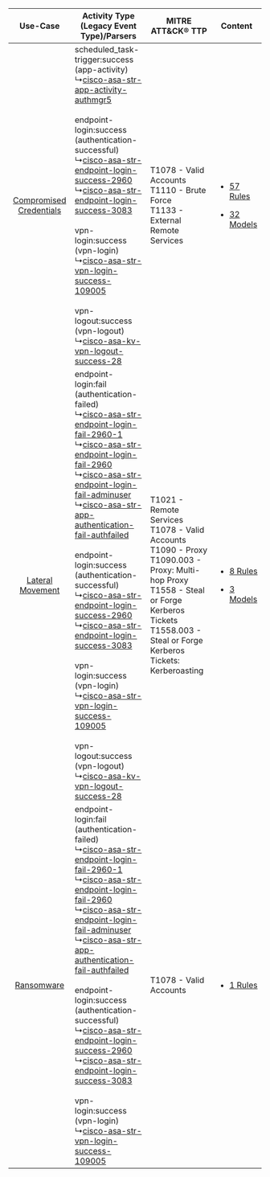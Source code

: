 |    Use-Case    | Activity Type (Legacy Event Type)/Parsers    | MITRE ATT&CK® TTP    | Content    |
|:----:| ---- | ---- | ---- |
| [Compromised Credentials](../../../UseCases/uc_compromised_credentials.md) |  scheduled_task-trigger:success (app-activity)<br> ↳[cisco-asa-str-app-activity-authmgr5](Ps/pC_ciscoasastrappactivityauthmgr5.md)<br><br> endpoint-login:success (authentication-successful)<br> ↳[cisco-asa-str-endpoint-login-success-2960](Ps/pC_ciscoasastrendpointloginsuccess2960.md)<br> ↳[cisco-asa-str-endpoint-login-success-3083](Ps/pC_ciscoasastrendpointloginsuccess3083.md)<br><br> vpn-login:success (vpn-login)<br> ↳[cisco-asa-str-vpn-login-success-109005](Ps/pC_ciscoasastrvpnloginsuccess109005.md)<br><br> vpn-logout:success (vpn-logout)<br> ↳[cisco-asa-kv-vpn-logout-success-28](Ps/pC_ciscoasakvvpnlogoutsuccess28.md)<br>    | T1078 - Valid Accounts<br>T1110 - Brute Force<br>T1133 - External Remote Services<br>    | [<ul><li>57 Rules</li></ul><ul><li>32 Models</li></ul>](RM/r_m_cisco_cisco_identity_and_access_management_Compromised_Credentials.md) |
|        [Lateral Movement](../../../UseCases/uc_lateral_movement.md)        |  endpoint-login:fail (authentication-failed)<br> ↳[cisco-asa-str-endpoint-login-fail-2960-1](Ps/pC_ciscoasastrendpointloginfail29601.md)<br> ↳[cisco-asa-str-endpoint-login-fail-2960](Ps/pC_ciscoasastrendpointloginfail2960.md)<br> ↳[cisco-asa-str-endpoint-login-fail-adminuser](Ps/pC_ciscoasastrendpointloginfailadminuser.md)<br> ↳[cisco-asa-str-app-authentication-fail-authfailed](Ps/pC_ciscoasastrappauthenticationfailauthfailed.md)<br><br> endpoint-login:success (authentication-successful)<br> ↳[cisco-asa-str-endpoint-login-success-2960](Ps/pC_ciscoasastrendpointloginsuccess2960.md)<br> ↳[cisco-asa-str-endpoint-login-success-3083](Ps/pC_ciscoasastrendpointloginsuccess3083.md)<br><br> vpn-login:success (vpn-login)<br> ↳[cisco-asa-str-vpn-login-success-109005](Ps/pC_ciscoasastrvpnloginsuccess109005.md)<br><br> vpn-logout:success (vpn-logout)<br> ↳[cisco-asa-kv-vpn-logout-success-28](Ps/pC_ciscoasakvvpnlogoutsuccess28.md)<br> | T1021 - Remote Services<br>T1078 - Valid Accounts<br>T1090 - Proxy<br>T1090.003 - Proxy: Multi-hop Proxy<br>T1558 - Steal or Forge Kerberos Tickets<br>T1558.003 - Steal or Forge Kerberos Tickets: Kerberoasting<br> | [<ul><li>8 Rules</li></ul><ul><li>3 Models</li></ul>](RM/r_m_cisco_cisco_identity_and_access_management_Lateral_Movement.md)          |
|    [Ransomware](../../../UseCases/uc_ransomware.md)    |  endpoint-login:fail (authentication-failed)<br> ↳[cisco-asa-str-endpoint-login-fail-2960-1](Ps/pC_ciscoasastrendpointloginfail29601.md)<br> ↳[cisco-asa-str-endpoint-login-fail-2960](Ps/pC_ciscoasastrendpointloginfail2960.md)<br> ↳[cisco-asa-str-endpoint-login-fail-adminuser](Ps/pC_ciscoasastrendpointloginfailadminuser.md)<br> ↳[cisco-asa-str-app-authentication-fail-authfailed](Ps/pC_ciscoasastrappauthenticationfailauthfailed.md)<br><br> endpoint-login:success (authentication-successful)<br> ↳[cisco-asa-str-endpoint-login-success-2960](Ps/pC_ciscoasastrendpointloginsuccess2960.md)<br> ↳[cisco-asa-str-endpoint-login-success-3083](Ps/pC_ciscoasastrendpointloginsuccess3083.md)<br><br> vpn-login:success (vpn-login)<br> ↳[cisco-asa-str-vpn-login-success-109005](Ps/pC_ciscoasastrvpnloginsuccess109005.md)<br>    | T1078 - Valid Accounts<br>    | [<ul><li>1 Rules</li></ul>](RM/r_m_cisco_cisco_identity_and_access_management_Ransomware.md)    |